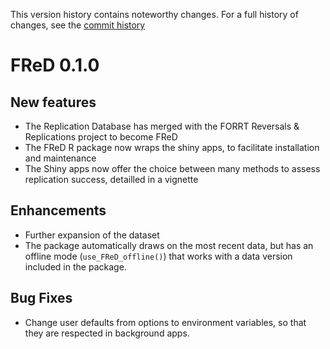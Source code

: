 This version history contains noteworthy changes. For a full history of changes, see the [commit history](https://github.com/forrtproject/FReD/commits/main/)

# FReD 0.1.0

## New features
- The Replication Database has merged with the FORRT Reversals & Replications project to become FReD
- The FReD R package now wraps the shiny apps, to facilitate installation and maintenance
- The Shiny apps now offer the choice between many methods to assess replication success, detailled in a vignette

## Enhancements
- Further expansion of the dataset
- The package automatically draws on the most recent data, but has an offline mode (`use_FReD_offline()`) that works with a data version included in the package.

## Bug Fixes
- Change user defaults from options to environment variables, so that they are respected in background apps.

